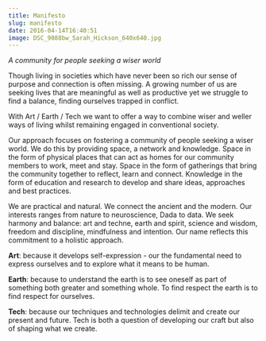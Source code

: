 ```yaml
---
title: Manifesto
slug: manifesto
date: 2016-04-14T16:40:51
image: DSC_9088bw_Sarah_Hickson_640x640.jpg
---
```


*A community for people seeking a wiser world*

Though living in societies which have never been so rich our sense of purpose and connection is often missing. A growing number of us are seeking lives that are meaningful as well as productive yet we struggle to find a balance, finding ourselves trapped in conflict.

With Art / Earth / Tech we want to offer a way to combine wiser and weller ways of living whilst remaining engaged in conventional society.

Our approach focuses on fostering a community of people seeking a wiser world. We do this by providing space, a network and  knowledge. Space in the form of physical places that can act as homes for our community members to work, meet and stay. Space in the form of gatherings that bring the community together to reflect, learn and connect.  Knowledge in the form of education and research to develop and share ideas, approaches and best practices.

We are practical and natural. We connect the ancient and the modern. Our interests ranges from nature to neuroscience, Dada to data. We seek harmony and balance: art and techne, earth and spirit, science and wisdom, freedom and  discipline, mindfulness and  intention. Our name reflects this commitment to a holistic approach.

**Art**: because it develops self-expression -  our the fundamental need to express ourselves and to explore what it means to be human.

**Earth**: because to understand the earth is to see oneself as part of something both greater and something whole. To find respect the earth is to find respect for ourselves.

**Tech**: because our techniques and technologies delimit and create our present and future. Tech is both a question of developing our craft but also of shaping what we create.
